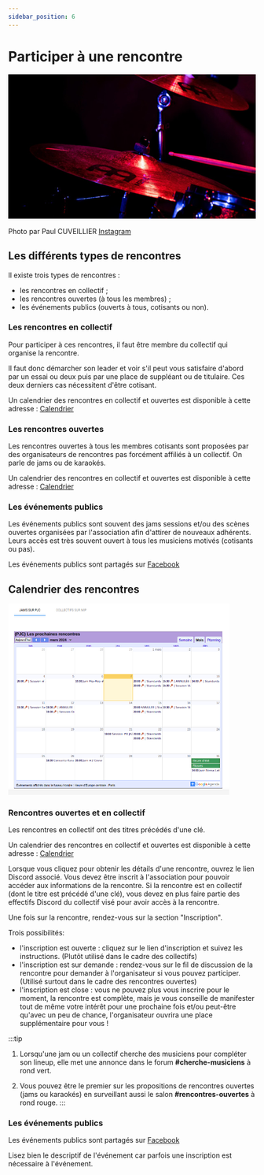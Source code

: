 ```yaml
---
sidebar_position: 6
---
```

# Participer à une rencontre

![Batterie](/img/E68A4003-Paul_CUVEILLIER.jpg)

Photo par Paul CUVEILLIER [Instagram](https://www.instagram.com/paulo_pict)

## Les différents types de rencontres

Il existe trois types de rencontres :

- les rencontres en collectif ;
- les rencontres ouvertes (à tous les membres) ;
- les événements publics (ouverts à tous, cotisants ou non).

### Les rencontres en collectif

Pour participer à ces rencontres, il faut être membre du collectif qui organise la rencontre.

Il faut donc démarcher son leader et voir s'il peut vous satisfaire d'abord par un essai ou deux puis par une place de suppléant ou de titulaire. Ces deux derniers cas nécessitent d'être cotisant.

Un calendrier des rencontres en collectif et ouvertes est disponible à cette adresse : [Calendrier](https://www.blog.zikapanam.fr/calendriers)


### Les rencontres ouvertes

Les rencontres ouvertes à tous les membres cotisants sont proposées par des organisateurs de rencontres pas forcément affiliés à un collectif. On parle de jams ou de karaokés.

Un calendrier des rencontres en collectif et ouvertes est disponible à cette adresse : [Calendrier](https://www.blog.zikapanam.fr/calendriers)


### Les événements publics

Les événements  publics sont souvent des jams sessions et/ou des scènes ouvertes organisées par l'association afin d'attirer de nouveaux adhérents. Leurs accès est très souvent ouvert à tous les musiciens motivés (cotisants ou pas).

Les événements publics sont partagés sur [Facebook](https://www.facebook.com/ParisJamClub)

## Calendrier des rencontres

<img src="/img/agenda.png" width="450" alt="Calendriers"/>

### Rencontres ouvertes et en collectif 

Les rencontres en collectif ont des titres précédés d'une clé.

Un calendrier des rencontres en collectif et ouvertes est disponible à cette adresse : [Calendrier](https://www.blog.zikapanam.fr/calendriers)

Lorsque vous cliquez pour obtenir les détails d'une rencontre, ouvrez le lien Discord associé. Vous devez être inscrit à l'association pour pouvoir accéder aux informations de la rencontre. Si la rencontre est en collectif (dont le titre est précédé d'une clé), vous devez en plus faire partie des effectifs Discord du collectif visé pour avoir accès à la rencontre.

Une fois sur la rencontre, rendez-vous sur la section "Inscription".

Trois possibilités:
- l'inscription est ouverte : cliquez sur le lien d'inscription et suivez les instructions. (Plutôt utilisé dans le cadre des collectifs)
- l'inscription est sur demande : rendez-vous sur le fil de discussion de la rencontre pour demander à l'organisateur si vous pouvez participer. (Utilisé surtout dans le cadre des rencontres ouvertes)
- l'inscription est close : vous ne pouvez plus vous inscrire pour le moment, la rencontre est complète, mais je vous conseille de manifester tout de même votre intérêt pour une prochaine fois et/ou peut-être qu'avec un peu de chance, l'organisateur ouvrira une place supplémentaire pour vous !

:::tip
1. Lorsqu'une jam ou un collectif cherche des musiciens pour compléter son lineup, elle met une annonce dans le forum **#cherche-musiciens** à rond vert.

2. Vous pouvez être le premier sur les propositions de rencontres ouvertes (jams ou karaokés) en surveillant aussi le salon **#rencontres-ouvertes** à rond rouge.
:::



### Les événements publics

Les événements publics sont partagés sur [Facebook](https://www.facebook.com/ParisJamClub/events)

Lisez bien le descriptif de l'événement car parfois une inscription est nécessaire à l'événement.
